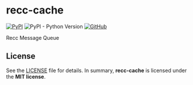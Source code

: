 # recc-cache

[![PyPI](https://img.shields.io/pypi/v/recc-cache?style=flat-square)](https://pypi.org/project/recc-cache/)
![PyPI - Python Version](https://img.shields.io/pypi/pyversions/recc-cache?style=flat-square)
[![GitHub](https://img.shields.io/github/license/bogonets/recc-cache?style=flat-square)](https://github.com/bogonets/recc-cache)

Recc Message Queue

## License

See the [LICENSE](./LICENSE) file for details. In summary,
**recc-cache** is licensed under the **MIT license**.
